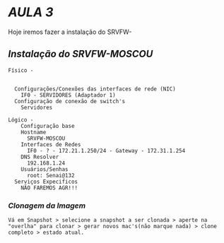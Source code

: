 # *AULA 3*
Hoje iremos fazer a instalação do SRVFW-
## *Instalação do SRVFW-MOSCOU*
~~~
Físico - 

	
  Configurações/Conexões das interfaces de rede (NIC)
    IF0 - SERVIDORES (Adaptador 1)
  Configuração de conexão de switch's
    Servidores
  
Lógico - 
	Configuração base
    Hostname
      SRVFW-MOSCOU
    Interfaces de Redes
      IF0 - ? - 172.21.1.250/24 - Gateway - 172.31.1.254
    DNS Resolver
      192.168.1.24
    Usuários/Senhas
      root: Senai@132
  Serviços Expecificos
    NÃO FAREMOS AGR!!!

~~~

### *Clonagem da Imagem*
~~~
Vá em Snapshot > selecione a snapshot a ser clonada > aperte na "overlha" para clonar > gerar novos mac's(não marque nada) > clone completo > estado atual.
~~~
